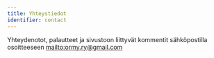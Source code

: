 ```yaml
---
title: Yhteystiedot
identifier: contact
---
```


Yhteydenotot, palautteet ja sivustoon liittyvät kommentit sähköpostilla osoitteeseen <mailto:ormy.ry@gmail.com>
